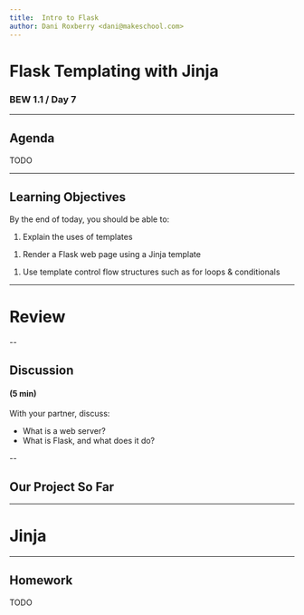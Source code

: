 ```yaml
---
title:  Intro to Flask
author: Dani Roxberry <dani@makeschool.com>
---
```


<!-- Run this slideshow via the following command: -->
<!-- reveal-md README.md -w --css=makeschool.css -->


<!-- .slide: data-background="./header.svg" data-background-repeat="none" data-background-size="40% 40%" data-background-position="center 10%" -->
<h1 class="header">Flask Templating with Jinja</h1>

### BEW 1.1 / Day 7

---

## Agenda

TODO

---

## Learning Objectives

By the end of today, you should be able to:

1. Explain the uses of templates 
<!-- .element: class="fragment" data-fragment-index="1" -->
1. Render a Flask web page using a Jinja template
<!-- .element: class="fragment" data-fragment-index="2" -->
1. Use template control flow structures such as for loops & conditionals
<!-- .element: class="fragment" data-fragment-index="3" -->

---

# Review

--

## Discussion
#### (5 min)

With your partner, discuss:

- What is a web server?
- What is Flask, and what does it do?

--

## Our Project So Far

---


# Jinja



---

<!-- .slide: data-background="#0D4062" -->
## Homework

TODO


